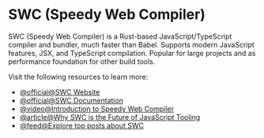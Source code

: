 # SWC (Speedy Web Compiler)

SWC (Speedy Web Compiler) is a Rust-based JavaScript/TypeScript compiler and bundler, much faster than Babel. Supports modern JavaScript features, JSX, and TypeScript compilation. Popular for large projects and as performance foundation for other build tools.

Visit the following resources to learn more:

- [@official@SWC Website](https://swc.rs/)
- [@official@SWC Documentation](https://swc.rs/docs/)
- [@video@Introduction to Speedy Web Compiler](https://www.youtube.com/watch?v=RXQlPpbdn_E)
- [@article@Why SWC is the Future of JavaScript Tooling](https://dev.to/somelink/why-swc-is-the-future-of-javascript-tooling)
- [@feed@Explore top posts about SWC](https://app.daily.dev/tags/swc?ref=roadmapsh)
